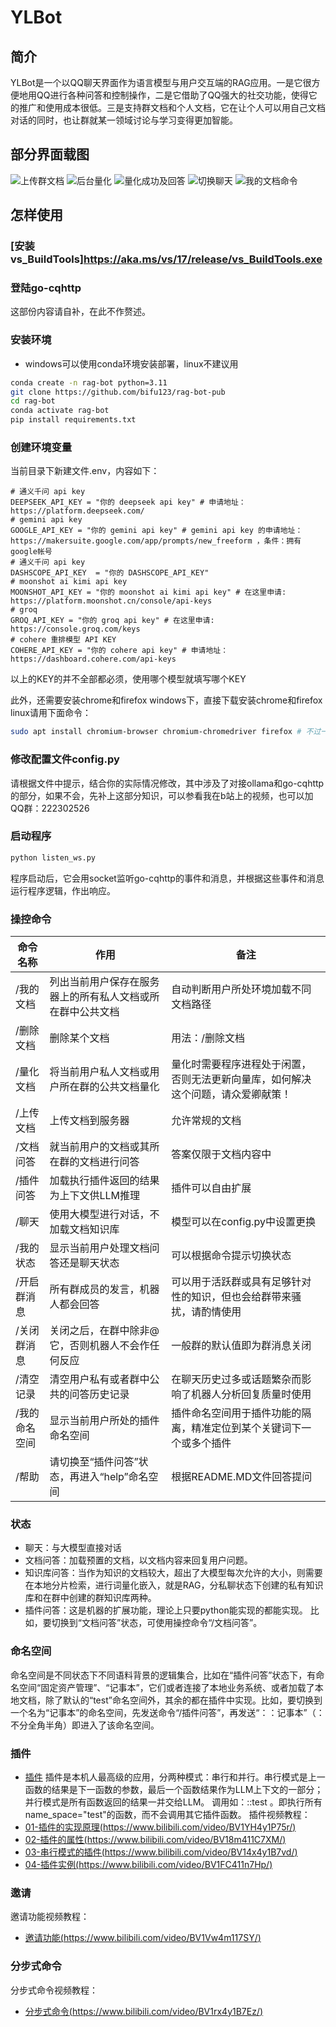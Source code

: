 # YLBot

## 简介
YLBot是一个以QQ聊天界面作为语言模型与用户交互端的RAG应用。一是它很方便地用QQ进行各种问答和控制操作，二是它借助了QQ强大的社交功能，使得它的推广和使用成本很低。三是支持群文档和个人文档，它在让个人可以用自己文档对话的同时，也让群就某一领域讨论与学习变得更加智能。

## 部分界面载图
![上传群文档](images/上传群文档.png)
![后台量化](images/后台量化.png)
![量化成功及回答](images/量化成功及回答.png)
![切换聊天](images/切换聊天.png)
![我的文档命令](images/我的文档命令.png)

## 怎样使用
### [安装vs_BuildTools]https://aka.ms/vs/17/release/vs_BuildTools.exe

### 登陆go-cqhttp
这部份内容请自补，在此不作赘述。

### 安装环境
- windows可以使用conda环境安装部署，linux不建议用
```bash
conda create -n rag-bot python=3.11
git clone https://github.com/bifu123/rag-bot-pub
cd rag-bot
conda activate rag-bot
pip install requirements.txt
```

### 创建环境变量
当前目录下新建文件.env，内容如下：
```
# 通义千问 api key 
DEEPSEEK_API_KEY = "你的 deepseek api key" # 申请地址：https://platform.deepseek.com/
# gemini api key 
GOOGLE_API_KEY = "你的 gemini api key" # gemini api key 的申请地址：https://makersuite.google.com/app/prompts/new_freeform ，条件：拥有google帐号
# 通义千问 api key
DASHSCOPE_API_KEY  = "你的 DASHSCOPE_API_KEY"
# moonshot ai kimi api key
MOONSHOT_API_KEY = "你的 moonshot ai kimi api key" # 在这里申请: https://platform.moonshot.cn/console/api-keys
# groq
GROQ_API_KEY = "你的 groq api key" # 在这里申请: https://console.groq.com/keys
# cohere 重排模型 API KEY
COHERE_API_KEY = "你的 cohere api key" # 申请地址：https://dashboard.cohere.com/api-keys
```
以上的KEY的并不全部都必须，使用哪个模型就填写哪个KEY

此外，还需要安装chrome和firefox
windows下，直接下载安装chrome和firefox
linux请用下面命令：
```bash
sudo apt install chromium-browser chromium-chromedriver firefox # 不过一般LINUX都预装了firefox
```

### 修改配置文件config.py
请根据文件中提示，结合你的实际情况修改，其中涉及了对接ollama和go-cqhttp的部分，如果不会，先补上这部分知识，可以参看我在b站上的视频，也可以加QQ群：222302526 

### 启动程序
```bash
python listen_ws.py
```
程序启动后，它会用socket监听go-cqhttp的事件和消息，并根据这些事件和消息运行程序逻辑，作出响应。

### 操控命令
| 命令名称   | 作用                                       | 备注                                                 |
|------------|--------------------------------------------|------------------------------------------------------|
| /我的文档   | 列出当前用户保存在服务器上的所有私人文档或所在群中公共文档 | 自动判断用户所处环境加载不同文档路径               |
| /删除文档   | 删除某个文档                                 | 用法：/删除文档|要删除的文档完整路径                     |
| /量化文档   | 将当前用户私人文档或用户所在群的公共文档量化 | 量化时需要程序进程处于闲置，否则无法更新向量库，如何解决这个问题，请众爱卿献策！ |
| /上传文档   | 上传文档到服务器                             | 允许常规的文档                                       |
| /文档问答   | 就当前用户的文档或其所在群的文档进行问答     | 答案仅限于文档内容中                                 |
| /插件问答   | 加载执行插件返回的结果为上下文供LLM推理     | 插件可以自由扩展                                 |
| /聊天      | 使用大模型进行对话，不加载文档知识库        | 模型可以在config.py中设置更换                         |
| /我的状态   | 显示当前用户处理文档问答还是聊天状态         | 可以根据命令提示切换状态                             |
| /开启群消息 | 所有群成员的发言，机器人都会回答            | 可以用于活跃群或具有足够针对性的知识，但也会给群带来骚扰，请酌情使用 |
| /关闭群消息 | 关闭之后，在群中除非@它，否则机器人不会作任何反应 | 一般群的默认值即为群消息关闭                         |
| /清空记录 | 清空用户私有或者群中公共的问答历史记录 | 在聊天历史过多或话题繁杂而影响了机器人分析回复质量时使用                         |
| /我的命名空间 | 显示当前用户所处的插件命名空间 | 插件命名空间用于插件功能的隔离，精准定位到某个关键词下一个或多个插件                        |
| /帮助 | 请切换至“插件问答”状态，再进入“help”命名空间 | 根据README.MD文件回答提问                       |

### 状态
- 聊天：与大模型直接对话
- 文档问答：加载预置的文档，以文档内容来回复用户问题。
- 知识库问答：当作为知识的文档较大，超出了大模型每次允许的大小，则需要在本地分片检索，进行词量化嵌入，就是RAG，分私聊状态下创建的私有知识库和在群中创建的群知识库两种。
- 插件问答：这是机器的扩展功能，理论上只要python能实现的都能实现。
比如，要切换到“文档问答”状态，可使用操控命令“/文档问答”。

### 命名空间
命名空间是不同状态下不同语料背景的逻辑集合，比如在“插件问答”状态下，有命名空间“固定资产管理”、“记事本”，它们或者连接了本地业务系统、或者加载了本地文档，除了默认的“test”命名空间外，其余的都在插件中实现。比如，要切换到一个名为“记事本”的命名空间，先发送命令“/插件问答”，再发送“：：记事本”（：不分全角半角）即进入了该命名空间。

### 插件
 - [插件](plugin.md)
 插件是本机人最高级的应用，分两种模式：串行和并行。串行模式是上一函数的结果是下一函数的参数，最后一个函数结果作为LLM上下文的一部分；并行模式是所有函数返回的结果一并交给LLM。
 调用如：::test 。即执行所有name_space="test"的函数，而不会调用其它插件函数。
 插件视频教程：
 - [01-插件的实现原理(https://www.bilibili.com/video/BV1YH4y1P75r/)](https://www.bilibili.com/video/BV1YH4y1P75r/)
 - [02-插件的属性(https://www.bilibili.com/video/BV18m411C7XM/)](https://www.bilibili.com/video/BV18m411C7XM/)
 - [03-串行模式的插件(https://www.bilibili.com/video/BV14x4y1B7vd/)](https://www.bilibili.com/video/BV14x4y1B7vd/)
 - [04-插件实例(https://www.bilibili.com/video/BV1FC411n7Hp/)](https://www.bilibili.com/video/BV1FC411n7Hp/)

 ### 邀请
 邀请功能视频教程：
 - [邀请功能(https://www.bilibili.com/video/BV1Vw4m117SY/)](https://www.bilibili.com/video/BV1Vw4m117SY/)

### 分步式命令
 分步式命令视频教程：
- [分步式命令(https://www.bilibili.com/video/BV1rx4y1B7Ez/)](https://www.bilibili.com/video/BV1rx4y1B7Ez/)
 
